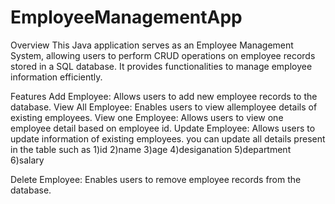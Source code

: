 # EmployeeManagementApp 
Overview
This Java application serves as an Employee Management System,
allowing users to perform CRUD operations on employee records stored in a SQL database.
It provides functionalities to manage employee information efficiently.

Features
Add Employee: Allows users to add new employee records to the database.
View All Employee: Enables users to view allemployee details of existing employees.
View one Employee: Allows users to view one employee detail based on employee id.
Update Employee: Allows users to update information of existing employees.
		you can update all details present in the table 
		such as
			 1)id
			 2)name
			 3)age
			 4)desiganation 
			 5)department 
			 6)salary	

Delete Employee: Enables users to remove employee records from the database.

